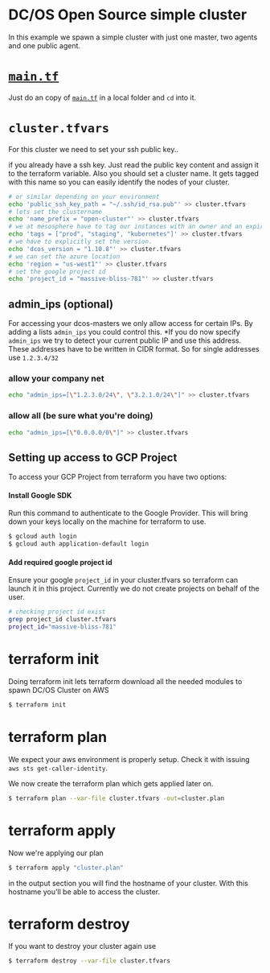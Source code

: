 # DC/OS Open Source simple cluster
In this example we spawn a simple cluster with just one master, two agents and one public agent.

# [`main.tf`](./main.tf?raw=1)
Just do an copy of [`main.tf`](./main.tf?raw=1) in a local folder and `cd` into it.

# `cluster.tfvars`
For this cluster we need to set your ssh public key..

if you already have a ssh key. Just read the public key content and assign it to the terraform variable. Also you should set a cluster name. It gets tagged with this name so you can easily identify the nodes of your cluster.

```bash
# or similar depending on your environment
echo 'public_ssh_key_path = "~/.ssh/id_rsa.pub"' >> cluster.tfvars
# lets set the clustername
echo 'name_prefix = "open-cluster"' >> cluster.tfvars
# we at mesosphere have to tag our instances with an owner and an expire date.
echo 'tags = ["prod", "staging", "kubernetes"]' >> cluster.tfvars
# we have to explicitly set the version.
echo 'dcos_version = "1.10.8"' >> cluster.tfvars
# we can set the azure location
echo 'region = "us-west1"' >> cluster.tfvars
# set the google project id
echo 'project_id = "massive-bliss-781"' >> cluster.tfvars
```

## admin_ips (optional)
For accessing your dcos-masters we only allow access for certain IPs. By adding a lists `admin_ips` you could control this. *If you do now specify `admin_ips` we try to detect your current public IP and use this address. These addresses have to be written in CIDR format. So for single addresses use `1.2.3.4/32`

### allow your company net

```bash
echo "admin_ips=[\"1.2.3.0/24\", \"3.2.1.0/24\"]" >> cluster.tfvars
```

### allow all (be sure what you're doing)
```bash
echo "admin_ips=[\"0.0.0.0/0\"]" >> cluster.tfvars
```

## Setting up access to GCP Project

To access your GCP Project from terraform you have two options:

#### Install Google SDK

Run this command to authenticate to the Google Provider. This will bring down your keys locally on the machine for terraform to use.

```bash
$ gcloud auth login
$ gcloud auth application-default login
```

#### Add required google project id

Ensure your google `project_id` in your cluster.tfvars so terraform can launch it in this project. Currently we do not create projects on behalf of the user.

```bash
# checking project id exist
grep project_id cluster.tfvars
project_id="massive-bliss-781"
```

# terraform init
Doing terraform init lets terraform download all the needed modules to spawn DC/OS Cluster on AWS

```bash
$ terraform init
```

# terraform plan
We expect your aws environment is properly setup. Check it with issuing `aws sts get-caller-identity`.

We now create the terraform plan which gets applied later on.

```bash
$ terraform plan --var-file cluster.tfvars -out=cluster.plan
```

# terraform apply
Now we're applying our plan

```bash
$ terraform apply "cluster.plan"
```

in the output section you will find the hostname of your cluster. With this hostname you'll be able to access the cluster.

# terraform destroy
If you want to destroy your cluster again use

```bash
$ terraform destroy --var-file cluster.tfvars
```
